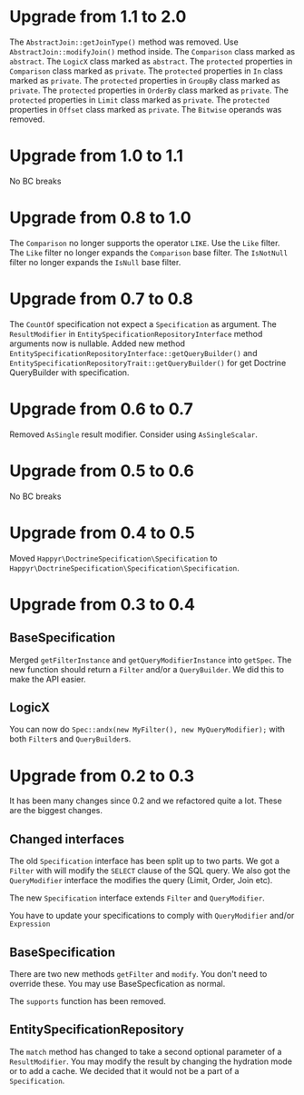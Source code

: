 # Upgrade from 1.1 to 2.0

The `AbstractJoin::getJoinType()` method was removed. Use `AbstractJoin::modifyJoin()` method inside.
The `Comparison` class marked as `abstract`.
The `LogicX` class marked as `abstract`.
The `protected` properties in `Comparison` class marked as `private`.
The `protected` properties in `In` class marked as `private`.
The `protected` properties in `GroupBy` class marked as `private`.
The `protected` properties in `OrderBy` class marked as `private`.
The `protected` properties in `Limit` class marked as `private`.
The `protected` properties in `Offset` class marked as `private`.
The `Bitwise` operands was removed.

# Upgrade from 1.0 to 1.1

No BC breaks

# Upgrade from 0.8 to 1.0

The `Comparison` no longer supports the operator `LIKE`. Use the `Like` filter.
The `Like` filter no longer expands the `Comparison` base filter.
The `IsNotNull` filter no longer expands the `IsNull` base filter.

# Upgrade from 0.7 to 0.8

The `CountOf` specification not expect a `Specification` as argument.
The `ResultModifier` in `EntitySpecificationRepositoryInterface` method arguments now is nullable.
Added new method `EntitySpecificationRepositoryInterface::getQueryBuilder()` and
`EntitySpecificationRepositoryTrait::getQueryBuilder()` for get Doctrine QueryBuilder with specification.

# Upgrade from 0.6 to 0.7

Removed `AsSingle` result modifier. Consider using `AsSingleScalar`.

# Upgrade from 0.5 to 0.6

No BC breaks

# Upgrade from 0.4 to 0.5

Moved `Happyr\DoctrineSpecification\Specification` to `Happyr\DoctrineSpecification\Specification\Specification`.

# Upgrade from 0.3 to 0.4

## BaseSpecification

Merged `getFilterInstance` and `getQueryModifierInstance` into `getSpec`. The new function should return a `Filter`
and/or a `QueryBuilder`. We did this to make the API easier.

## LogicX

You can now do `Spec::andx(new MyFilter(), new MyQueryModifier);` with both `Filter`s and `QueryBuilder`s.

# Upgrade from 0.2 to 0.3

It has been many changes since 0.2 and we refactored quite a lot. These are the biggest changes.

## Changed interfaces

The old `Specification` interface has been split up to two parts. We got a `Filter` with will modify the `SELECT`
clause of the SQL query. We also got the `QueryModifier` interface the modifies the query (Limit, Order, Join etc).

The new `Specification` interface extends `Filter` and `QueryModifier`.

You have to update your specifications to comply with `QueryModifier` and/or `Expression`


## BaseSpecification

There are two new methods `getFilter` and `modify`. You don't need to override these. You may use BaseSpecfication as
normal.

The `supports` function has been removed.

## EntitySpecificationRepository

The `match` method has changed to take a second optional parameter of a `ResultModifier`. You may modify the result by
changing the hydration mode or to add a cache. We decided that it would not be a part of a `Specification`.
